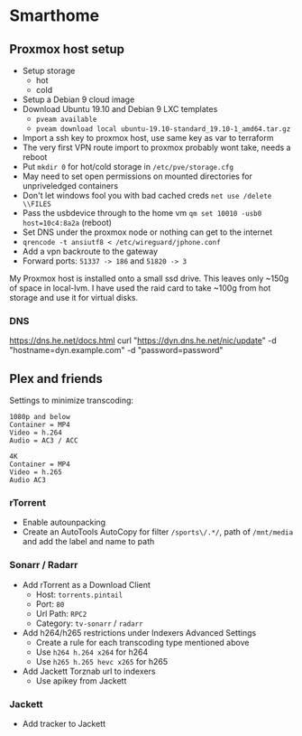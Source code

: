 # Smarthome

## Proxmox host setup

- Setup storage
    - hot
    - cold
- Setup a Debian 9 cloud image
- Download Ubuntu 19.10 and Debian 9 LXC templates
    - `pveam available`
    - `pveam download local ubuntu-19.10-standard_19.10-1_amd64.tar.gz`
- Import a ssh key to proxmox host, use same key as var to terraform
- The very first VPN route import to proxmox probably wont take, needs a reboot
- Put `mkdir 0` for hot/cold storage in `/etc/pve/storage.cfg`
- May need to set open permissions on mounted directories for unpriveledged containers
- Don't let windows fool you with bad cached creds `net use /delete \\FILES` 
- Pass the usbdevice through to the home vm `qm set 10010 -usb0 host=10c4:8a2a` (reboot)
- Set DNS under the proxmox node or nothing can get to the internet
- `qrencode -t ansiutf8 < /etc/wireguard/jphone.conf`
- Add a vpn backroute to the gateway
- Forward ports: `51337 -> 186` and `51820 -> 3`

My Proxmox host is installed onto a small ssd drive. This leaves only ~150g of space in local-lvm. I have used the raid card to take ~100g from hot storage and use it for virtual disks.

### DNS

https://dns.he.net/docs.html
curl "https://dyn.dns.he.net/nic/update" -d "hostname=dyn.example.com" -d "password=password"

## Plex and friends

Settings to minimize transcoding:

```
1080p and below
Container = MP4
Video = h.264
Audio = AC3 / ACC

4K
Container = MP4
Video = h.265
Audio AC3
```

### rTorrent

- Enable autounpacking
- Create an AutoTools AutoCopy for filter `/sports\/.*/`, path of `/mnt/media` and add the label and name to path

### Sonarr / Radarr

- Add rTorrent as a Download Client
    - Host: `torrents.pintail`
    - Port: `80`
    - Url Path: `RPC2`
    - Category: `tv-sonarr` / `radarr`
- Add h264/h265 restrictions under Indexers Advanced Settings
    - Create a rule for each transcoding type mentioned above
    - Use `h264 h.264 x264` for h264
    - Use `h265 h.265 hevc x265` for h265
- Add Jackett Torznab url to indexers
    - Use apikey from Jackett

### Jackett

- Add tracker to Jackett

